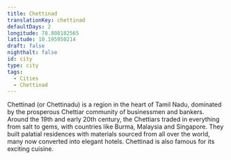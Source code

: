 ```yaml
---
title: Chettinad
translationKey: chettinad
defaultDays: 2
longitude: 78.808182565
latitude: 10.195950214
draft: false
nighthalt: false
id: city
type: city
tags:
  - Cities
  - Chettinad
---
```

Chettinad (or Chettinadu) is a region in the heart of Tamil Nadu, dominated by the prosperous Chettiar community of businessmen and bankers. Around the 19th and early 20th century, the Chettiars traded in everything from salt to gems, with countries like Burma, Malaysia and Singapore. They built palatial residences with materials sourced from all over the world, many now converted into elegant hotels. Chettinad is also famous for its exciting cuisine.